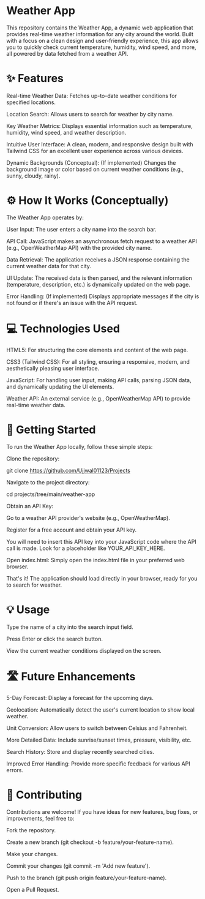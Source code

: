 # Weather App
This repository contains the Weather App, a dynamic web application that provides real-time weather information for any city around the world. Built with a focus on a clean design and user-friendly experience, this app allows you to quickly check current temperature, humidity, wind speed, and more, all powered by data fetched from a weather API.

# ✨ Features
Real-time Weather Data: Fetches up-to-date weather conditions for specified locations.

Location Search: Allows users to search for weather by city name.

Key Weather Metrics: Displays essential information such as temperature, humidity, wind speed, and weather description.

Intuitive User Interface: A clean, modern, and responsive design built with Tailwind CSS for an excellent user experience across various devices.

Dynamic Backgrounds (Conceptual): (If implemented) Changes the background image or color based on current weather conditions (e.g., sunny, cloudy, rainy).

# ⚙️ How It Works (Conceptually)
The Weather App operates by:

User Input: The user enters a city name into the search bar.

API Call: JavaScript makes an asynchronous fetch request to a weather API (e.g., OpenWeatherMap API) with the provided city name.

Data Retrieval: The application receives a JSON response containing the current weather data for that city.

UI Update: The received data is then parsed, and the relevant information (temperature, description, etc.) is dynamically updated on the web page.

Error Handling: (If implemented) Displays appropriate messages if the city is not found or if there's an issue with the API request.

# 💻 Technologies Used
HTML5: For structuring the core elements and content of the web page.

CSS3 (Tailwind CSS): For all styling, ensuring a responsive, modern, and aesthetically pleasing user interface.

JavaScript: For handling user input, making API calls, parsing JSON data, and dynamically updating the UI elements.

Weather API: An external service (e.g., OpenWeatherMap API) to provide real-time weather data.

# 🚀 Getting Started
To run the Weather App locally, follow these simple steps:

Clone the repository:

git clone https://github.com/Ujjwal01123/Projects

Navigate to the project directory:

cd projects/tree/main/weather-app

Obtain an API Key:

Go to a weather API provider's website (e.g., OpenWeatherMap).

Register for a free account and obtain your API key.

You will need to insert this API key into your JavaScript code where the API call is made. Look for a placeholder like YOUR_API_KEY_HERE.

Open index.html: Simply open the index.html file in your preferred web browser.

That's it! The application should load directly in your browser, ready for you to search for weather.

# 💡 Usage
Type the name of a city into the search input field.

Press Enter or click the search button.

View the current weather conditions displayed on the screen.

# 🛣️ Future Enhancements
5-Day Forecast: Display a forecast for the upcoming days.

Geolocation: Automatically detect the user's current location to show local weather.

Unit Conversion: Allow users to switch between Celsius and Fahrenheit.

More Detailed Data: Include sunrise/sunset times, pressure, visibility, etc.

Search History: Store and display recently searched cities.

Improved Error Handling: Provide more specific feedback for various API errors.

# 🤝 Contributing
Contributions are welcome! If you have ideas for new features, bug fixes, or improvements, feel free to:

Fork the repository.

Create a new branch (git checkout -b feature/your-feature-name).

Make your changes.

Commit your changes (git commit -m 'Add new feature').

Push to the branch (git push origin feature/your-feature-name).

Open a Pull Request.
